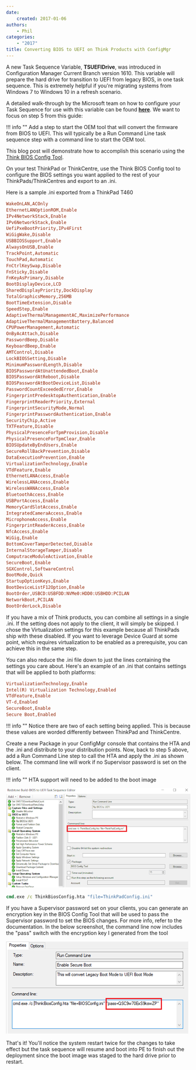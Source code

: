 ```yaml
---
date:
    created: 2017-01-06
authors:
    - Phil
categories:
    - "2017"
title: Converting BIOS to UEFI on Think Products with ConfigMgr
---
```


A new Task Sequence Variable, **TSUEFIDrive**, was introduced in Configuration Manager Current Branch version 1610. This variable will prepare the hard drive for transition to UEFI from legacy BIOS, in one task sequence. This is extremely helpful if you're migrating systems from Windows 7 to Windows 10 in a refresh scenario.

A detailed walk-through by the Microsoft team on how to configure your Task Sequence for use with this variable can be found [**here**](https://docs.microsoft.com/sccm/osd/deploy-use/task-sequence-steps-to-manage-bios-to-uefi-conversion). We want to focus on step 5 from this guide:
<!-- more -->
!!! info ""
    Add a step to start the OEM tool that will convert the firmware from BIOS to UEFI. This will typically be a Run Command Line task sequence step with a command line to start the OEM tool.

This blog post will demonstrate how to accomplish this scenario using the [Think BIOS Config Tool](https://docs.lenovocdrt.com/#/tbct/tbct_top).

On your test ThinkPad or ThinkCentre, use the Think BIOS Config tool to configure the BIOS settings you want applied to the rest of your ThinkPads/ThinkCentres and export to an .ini.

Here is a sample .ini exported from a ThinkPad T460

```ini
WakeOnLAN,ACOnly
EthernetLANOptionROM,Enable
IPv4NetworkStack,Enable
IPv6NetworkStack,Enable
UefiPxeBootPriority,IPv4First
WiGigWake,Disable
USBBIOSSupport,Enable
AlwaysOnUSB,Enable
TrackPoint,Automatic
TouchPad,Automatic
FnCtrlKeySwap,Disable
FnSticky,Disable
FnKeyAsPrimary,Disable
BootDisplayDevice,LCD
SharedDisplayPriority,DockDisplay
TotalGraphicsMemory,256MB
BootTimeExtension,Disable
SpeedStep,Enable
AdaptiveThermalManagementAC,MaximizePerformance
AdaptiveThermalManagementBattery,Balanced
CPUPowerManagement,Automatic
OnByAcAttach,Disable
PasswordBeep,Disable
KeyboardBeep,Enable
AMTControl,Disable
LockBIOSSetting,Disable
MinimumPasswordLength,Disable
BIOSPasswordAtUnattendedBoot,Enable
BIOSPasswordAtReboot,Disable
BIOSPasswordAtBootDeviceList,Disable
PasswordCountExceededError,Enable
FingerprintPredesktopAuthentication,Enable
FingerprintReaderPriority,External
FingerprintSecurityMode,Normal
FingerprintPasswordAuthentication,Enable
SecurityChip,Active
TXTFeature,Disable
PhysicalPresenceForTpmProvision,Disable
PhysicalPresenceForTpmClear,Enable
BIOSUpdateByEndUsers,Enable
SecureRollBackPrevention,Disable
DataExecutionPrevention,Enable
VirtualizationTechnology,Enable
VTdFeature,Enable
EthernetLANAccess,Enable
WirelessLANAccess,Enable
WirelessWANAccess,Enable
BluetoothAccess,Enable
USBPortAccess,Enable
MemoryCardSlotAccess,Enable
IntegratedCameraAccess,Enable
MicrophoneAccess,Enable
FingerprintReaderAccess,Enable
NfcAccess,Enable
WiGig,Enable
BottomCoverTamperDetected,Disable
InternalStorageTamper,Disable
ComputraceModuleActivation,Enable
SecureBoot,Enable
SGXControl,SoftwareControl
BootMode,Quick
StartupOptionKeys,Enable
BootDeviceListF12Option,Enable
BootOrder,USBCD:USBFDD:NVMe0:HDD0:USBHDD:PCILAN
NetworkBoot,PCILAN
BootOrderLock,Disable
```

If you have a mix of Think products, you can combine all settings in a single .ini. If the setting does not apply to the client, it will simply be skipped. I chose the Virtualization settings for this example because all ThinkPads ship with these disabled. If you want to leverage Device Guard at some point, which requires virtualization to be enabled as a prerequisite, you can achieve this in the same step.

You can also reduce the .ini file down to just the lines containing the settings you care about. Here's an example of an .ini that contains settings that will be applied to both platforms:

```ini
VirtualizationTechnology,Enable
Intel(R) Virtualization Technology,Enabled
VTdFeature,Enable
VT-d,Enabled
SecureBoot,Enable
Secure Boot,Enabled 
```

!!! info ""
    Notice there are two of each setting being applied. This is because these values are worded differently between ThinkPad and ThinkCentre.

Create a new Package in your ConfigMgr console that contains the HTA and the .ini and distribute to your distribution points. Now, back to step 5 above, add a Run Command Line step to call the HTA and apply the .ini as shown below. The command line will work if no Supervisor password is set on the client.

!!! info ""
    HTA support will need to be added to the boot image

![](..\img/2017/bios_to_uefi/image1.jpg)

```cmd
cmd.exe /c ThinkBiosConfig.hta "file=ThinkPadConfig.ini"
```

If you have a Supervisor password set on your clients, you can generate an encryption key in the BIOS Config Tool that will be used to pass the Supervisor password to set the BIOS changes. For more info, refer to the documentation. In the below screenshot, the command line now includes the "pass" switch with the encryption key I generated from the tool

![](..\img/2017/bios_to_uefi/image2.jpg)

That's it! You'll notice the system restart twice for the changes to take effect but the task sequence will resume and boot into PE to finish out the deployment since the boot image was staged to the hard drive prior to restart.
